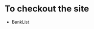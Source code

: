 <h1>To checkout the site</h1>
<ul>
<li><a href="https://banklistsafghare.netlify.app/">BankList</a></li>
</ul>
